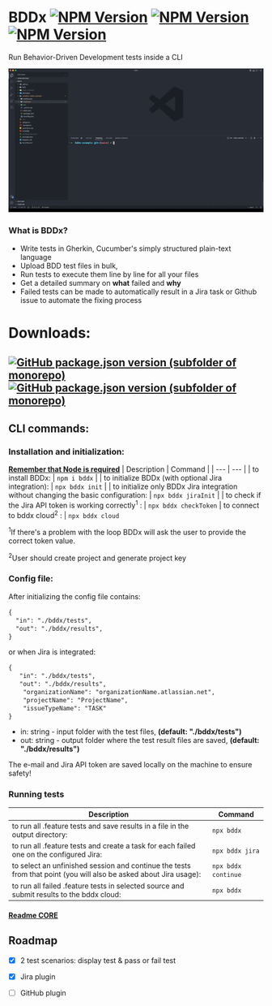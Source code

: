 # BDDx [![NPM Version](https://img.shields.io/npm/v/bddx.svg?style=flat)](https://www.npmjs.com/package/bddx) [![NPM Version](https://img.shields.io/github/checks-status/aexol-studio/bddx/main)](https://www.npmjs.com/package/bddx) [![NPM Version](https://img.shields.io/github/last-commit/aexol-studio/bddx)](https://github.com/aexol-studio/bddx)

Run Behavior-Driven Development tests inside a CLI

![Alt Text](packages/bddx-landing/src/components/Site/PresentationOfMDtx.gif)


### What is BDDx?

- Write tests in Gherkin, Cucumber's simply structured plain-text language
- Upload BDD test files in bulk,
- Run tests to execute them line by line for all your files
- Get a detailed summary on **what** failed and **why**
- Failed tests can be made to automatically result in a Jira task or Github issue to automate the fixing process

# Downloads:

## <span class="buttons-wrapper">[![GitHub package.json version (subfolder of monorepo)](https://img.shields.io/github/package-json/v/aexol-studio/bddx?color=yellow&filename=%2Fpackages%2Fbddx%2Fpackage.json&label=CLI&style=for-the-badge)](https://github.com/aexol-studio/bddx) [![GitHub package.json version (subfolder of monorepo)](https://img.shields.io/github/package-json/v/aexol-studio/bddx?color=green&filename=%2Fpackages%2Fbddx-core%2Fpackage.json&label=CORE&style=for-the-badge)](https://github.com/aexol-studio/bddx/tree/main/packages/bddx-core)</span>


## CLI commands:


### Installation and initialization:
[**Remember that Node is required**](https://docs.npmjs.com/downloading-and-installing-node-js-and-npm)
| Description | Command |
| --- | --- |
| to install BDDx: | `npm i bddx` |
| to initialize BDDx (with optional Jira integration): | `npx bddx init` |
| to initialize only BDDx Jira integration without changing the basic configuration: | `npx bddx jiraInit` |
| to check if the Jira API token is working correctly<sup>1</sup> : | `npx bddx checkToken`
| to connect to bddx cloud<sup>2</sup> : | `npx bddx cloud`

<sup>1</sup>If there's a problem with the loop BDDx will ask the user to provide the correct token value.

<sup>2</sup>User should create project and generate project key 

### Config file:
After initializing the config file contains:

```
{
  "in": "./bddx/tests",
  "out": "./bddx/results",
}
```

or when Jira is integrated:

```
{
   "in": "./bddx/tests",
   "out": "./bddx/results",
    "organizationName": "organizationName.atlassian.net",
    "projectName": "ProjectName",
    "issueTypeName": "TASK"
}
```

- in: string - input folder with the test files, **(default: "./bddx/tests")**
- out: string - output folder where the test result files are saved, **(default: "./bddx/results")**

The e-mail and Jira API token are saved locally on the machine to ensure safety!

### Running tests

| Description | Command |
| --- | --- |
| to run all .feature tests and save results in a file in the output directory: | `npx bddx` |
| to run all .feature tests and create a task for each failed one on the configured Jira: | `npx bddx jira` |
| to select an unfinished session and continue the tests from that point (you will also be asked about Jira usage): | `npx bddx continue` |
| to run all failed .feature tests in selected source and submit results to the bddx cloud: | `npx bddx` |


#### [Readme CORE](https://github.com/aexol-studio/bddx/blob/main/Readme.md)

## Roadmap

- [x] 2 test scenarios: display test & pass or fail test
- [x] Jira plugin
- [ ] GitHub plugin

